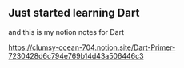 ## Just started learning Dart

and this is my notion notes for Dart

https://clumsy-ocean-704.notion.site/Dart-Primer-7230428d6c794e769b14d43a506446c3

